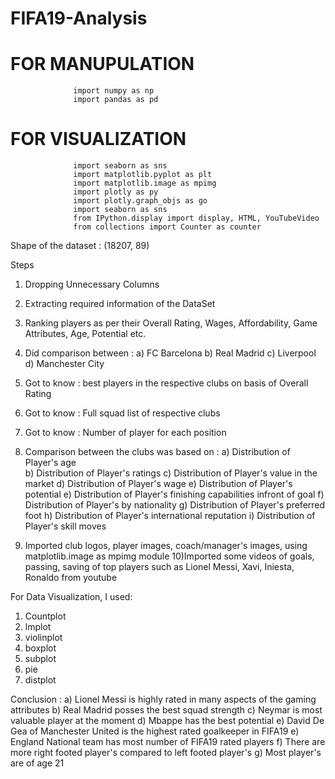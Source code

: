 # FIFA19-Analysis

# FOR MANUPULATION
                  import numpy as np
                  import pandas as pd

# FOR VISUALIZATION
                  import seaborn as sns
                  import matplotlib.pyplot as plt
                  import matplotlib.image as mpimg
                  import plotly as py
                  import plotly.graph_objs as go
                  import seaborn as sns
                  from IPython.display import display, HTML, YouTubeVideo
                  from collections import Counter as counter

Shape of the dataset : (18207, 89)

Steps
1) Dropping Unnecessary Columns
2) Extracting required information of the DataSet
3) Ranking players as per their Overall Rating, Wages, Affordability, Game Attributes, Age, Potential etc.
4) Did comparison between :
                          a) FC Barcelona
                          b) Real Madrid
                          c) Liverpool
                          d) Manchester City
5) Got to know : best players in the respective clubs on basis of Overall Rating
6) Got to know : Full squad list of respective clubs
7) Got to know : Number of player for each position
8) Comparison between the clubs was based on :
                          a) Distribution of Player's age  
                          b) Distribution of Player's ratings
                          c) Distribution of Player's value in the market
                          d) Distribution of Player's wage
                          e) Distribution of Player's potential
                          e) Distribution of Player's finishing capabilities infront of goal
                          f) Distribution of Player's by nationality
                          g) Distribution of Player's preferred foot
                          h) Distribution of Player's international reputation
                          i) Distribution of Player's skill moves

9) Imported club logos, player images, coach/manager's images, using matplotlib.image as mpimg module
10)Imported some videos of goals, passing, saving of top players such as Lionel Messi, Xavi, Iniesta, Ronaldo from youtube

For Data Visualization, I used:
1) Countplot
2) lmplot
3) violinplot
4) boxplot
5) subplot
6) pie
7) distplot

Conclusion : 
a) Lionel Messi is highly rated in many aspects of the gaming attributes
b) Real Madrid posses the best squad strength
c) Neymar is most valuable player at the moment
d) Mbappe has the best potential
e) David De Gea of Manchester United is the highest rated goalkeeper in FIFA19
e) England National team has most number of FIFA19 rated players
f) There are more right footed player's compared to left footed player's
g) Most player's are of age 21

